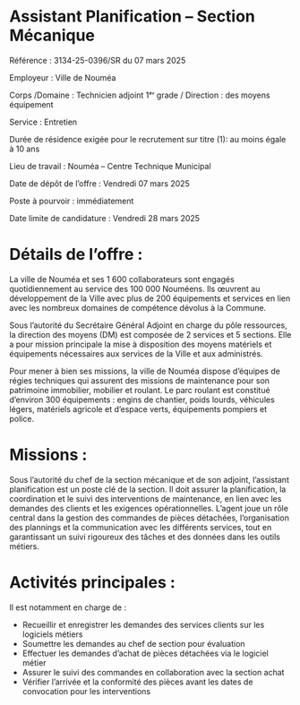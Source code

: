 # Assistant Planification – Section Mécanique

Référence : 3134-25-0396/SR du 07 mars 2025

Employeur : Ville de Nouméa

Corps /Domaine : Technicien adjoint 1ᵉʳ grade / Direction : des moyens équipement

Service : Entretien

Durée de résidence exigée pour le recrutement sur titre (1): au moins égale à 10 ans

Lieu de travail : Nouméa – Centre Technique Municipal

Date de dépôt de l’offre : Vendredi 07 mars 2025

Poste à pourvoir : immédiatement

Date limite de candidature : Vendredi 28 mars 2025

# Détails de l’offre :

La ville de Nouméa et ses 1 600 collaborateurs sont engagés quotidiennement au service des 100 000 Nouméens. Ils œuvrent au développement de la Ville avec plus de 200 équipements et services en lien avec les nombreux domaines de compétence dévolus à la Commune.

Sous l’autorité du Secrétaire Général Adjoint en charge du pôle ressources, la direction des moyens (DM) est composée de 2 services et 5 sections. Elle a pour mission principale la mise à disposition des moyens matériels et équipements nécessaires aux services de la Ville et aux administrés.

Pour mener à bien ses missions, la ville de Nouméa dispose d’équipes de régies techniques qui assurent des missions de maintenance pour son patrimoine immobilier, mobilier et roulant. Le parc roulant est constitué d’environ 300 équipements : engins de chantier, poids lourds, véhicules légers, matériels agricole et d’espace verts, équipements pompiers et police.

# Missions :

Sous l’autorité du chef de la section mécanique et de son adjoint, l’assistant planification est un poste clé de la section. Il doit assurer la planification, la coordination et le suivi des interventions de maintenance, en lien avec les demandes des clients et les exigences opérationnelles. L’agent joue un rôle central dans la gestion des commandes de pièces détachées, l’organisation des plannings et la communication avec les différents services, tout en garantissant un suivi rigoureux des tâches et des données dans les outils métiers.

# Activités principales :

Il est notamment en charge de :

- Recueillir et enregistrer les demandes des services clients sur les logiciels métiers
- Soumettre les demandes au chef de section pour évaluation
- Effectuer les demandes d’achat de pièces détachées via le logiciel métier
- Assurer le suivi des commandes en collaboration avec la section achat
- Vérifier l’arrivée et la conformité des pièces avant les dates de convocation pour les interventions